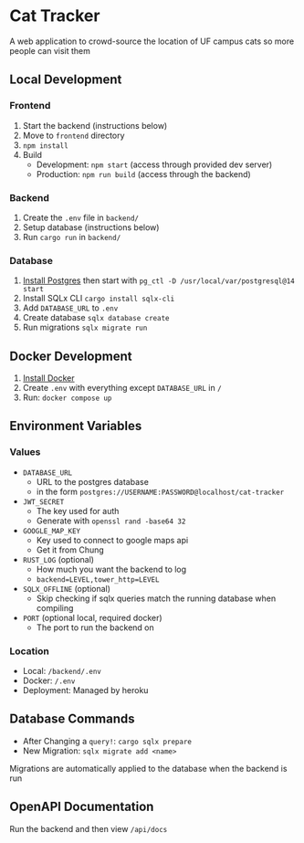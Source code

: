 # Cat Tracker

A web application to crowd-source the location of UF campus cats so more people can visit them

## Local Development

### Frontend

1. Start the backend (instructions below)
2. Move to `frontend` directory
3. `npm install`
4. Build
   - Development: `npm start` (access through provided dev server)
   - Production: `npm run build` (access through the backend)

### Backend

1. Create the `.env` file in `backend/`
2. Setup database (instructions below)
3. Run `cargo run` in `backend/`

### Database

1. [Install Postgres](https://www.postgresql.org/download/) then start with `pg_ctl -D /usr/local/var/postgresql@14 start`
2. Install SQLx CLI `cargo install sqlx-cli`
3. Add `DATABASE_URL` to `.env`
4. Create database `sqlx database create`
5. Run migrations `sqlx migrate run`

## Docker Development

1. [Install Docker](https://docs.docker.com/get-docker/)
2. Create `.env` with everything except `DATABASE_URL` in `/`
3. Run: `docker compose up`

## Environment Variables

### Values

- `DATABASE_URL`
  - URL to the postgres database
  - in the form `postgres://USERNAME:PASSWORD@localhost/cat-tracker`
- `JWT_SECRET`
  - The key used for auth
  - Generate with `openssl rand -base64 32`
- `GOOGLE_MAP_KEY`
  - Key used to connect to google maps api
  - Get it from Chung
- `RUST_LOG` (optional)
  - How much you want the backend to log
  - `backend=LEVEL,tower_http=LEVEL`
- `SQLX_OFFLINE` (optional)
  - Skip checking if sqlx queries match the running database when compiling
- `PORT` (optional local, required docker)
  - The port to run the backend on

### Location

- Local: `/backend/.env`
- Docker: `/.env`
- Deployment: Managed by heroku

## Database Commands

- After Changing a `query!`: `cargo sqlx prepare`
- New Migration: `sqlx migrate add <name>`

Migrations are automatically applied to the database when the backend is run

## OpenAPI Documentation

Run the backend and then view `/api/docs`
